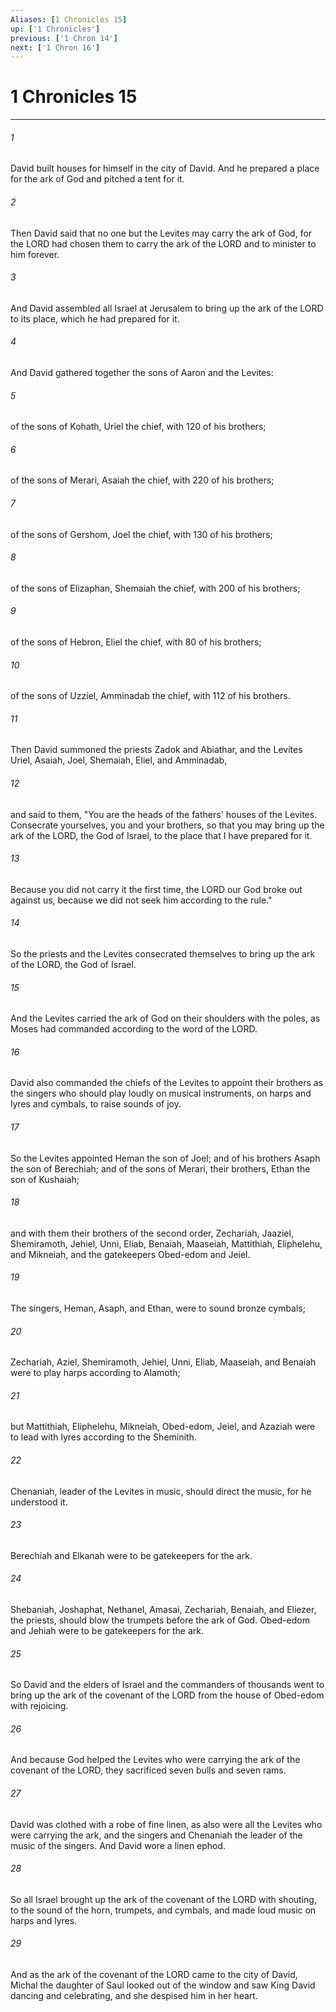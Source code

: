 ```yaml
---
Aliases: [1 Chronicles 15]
up: ['1 Chronicles']
previous: ['1 Chron 14']
next: ['1 Chron 16']
---
```

# 1 Chronicles 15
***



###### 1 
David built houses for himself in the city of David. And he prepared a place for the ark of God and pitched a tent for it. 

###### 2 
Then David said that no one but the Levites may carry the ark of God, for the LORD had chosen them to carry the ark of the LORD and to minister to him forever. 

###### 3 
And David assembled all Israel at Jerusalem to bring up the ark of the LORD to its place, which he had prepared for it. 

###### 4 
And David gathered together the sons of Aaron and the Levites: 

###### 5 
of the sons of Kohath, Uriel the chief, with 120 of his brothers; 

###### 6 
of the sons of Merari, Asaiah the chief, with 220 of his brothers; 

###### 7 
of the sons of Gershom, Joel the chief, with 130 of his brothers; 

###### 8 
of the sons of Elizaphan, Shemaiah the chief, with 200 of his brothers; 

###### 9 
of the sons of Hebron, Eliel the chief, with 80 of his brothers; 

###### 10 
of the sons of Uzziel, Amminadab the chief, with 112 of his brothers. 

###### 11 
Then David summoned the priests Zadok and Abiathar, and the Levites Uriel, Asaiah, Joel, Shemaiah, Eliel, and Amminadab, 

###### 12 
and said to them, "You are the heads of the fathers' houses of the Levites. Consecrate yourselves, you and your brothers, so that you may bring up the ark of the LORD, the God of Israel, to the place that I have prepared for it. 

###### 13 
Because you did not carry it the first time, the LORD our God broke out against us, because we did not seek him according to the rule." 

###### 14 
So the priests and the Levites consecrated themselves to bring up the ark of the LORD, the God of Israel. 

###### 15 
And the Levites carried the ark of God on their shoulders with the poles, as Moses had commanded according to the word of the LORD. 

###### 16 
David also commanded the chiefs of the Levites to appoint their brothers as the singers who should play loudly on musical instruments, on harps and lyres and cymbals, to raise sounds of joy. 

###### 17 
So the Levites appointed Heman the son of Joel; and of his brothers Asaph the son of Berechiah; and of the sons of Merari, their brothers, Ethan the son of Kushaiah; 

###### 18 
and with them their brothers of the second order, Zechariah, Jaaziel, Shemiramoth, Jehiel, Unni, Eliab, Benaiah, Maaseiah, Mattithiah, Eliphelehu, and Mikneiah, and the gatekeepers Obed-edom and Jeiel. 

###### 19 
The singers, Heman, Asaph, and Ethan, were to sound bronze cymbals; 

###### 20 
Zechariah, Aziel, Shemiramoth, Jehiel, Unni, Eliab, Maaseiah, and Benaiah were to play harps according to Alamoth; 

###### 21 
but Mattithiah, Eliphelehu, Mikneiah, Obed-edom, Jeiel, and Azaziah were to lead with lyres according to the Sheminith. 

###### 22 
Chenaniah, leader of the Levites in music, should direct the music, for he understood it. 

###### 23 
Berechiah and Elkanah were to be gatekeepers for the ark. 

###### 24 
Shebaniah, Joshaphat, Nethanel, Amasai, Zechariah, Benaiah, and Eliezer, the priests, should blow the trumpets before the ark of God. Obed-edom and Jehiah were to be gatekeepers for the ark. 

###### 25 
So David and the elders of Israel and the commanders of thousands went to bring up the ark of the covenant of the LORD from the house of Obed-edom with rejoicing. 

###### 26 
And because God helped the Levites who were carrying the ark of the covenant of the LORD, they sacrificed seven bulls and seven rams. 

###### 27 
David was clothed with a robe of fine linen, as also were all the Levites who were carrying the ark, and the singers and Chenaniah the leader of the music of the singers. And David wore a linen ephod. 

###### 28 
So all Israel brought up the ark of the covenant of the LORD with shouting, to the sound of the horn, trumpets, and cymbals, and made loud music on harps and lyres. 

###### 29 
And as the ark of the covenant of the LORD came to the city of David, Michal the daughter of Saul looked out of the window and saw King David dancing and celebrating, and she despised him in her heart.
